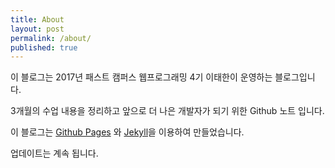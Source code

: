 ```yaml
---
title: About
layout: post
permalink: /about/
published: true
---
```


이 블로그는 2017년 패스트 캠퍼스 웹프로그래밍 4기 이태한이 운영하는 블로그입니다.

3개월의 수업 내용을 정리하고 앞으로 더 나은 개발자가 되기 위한 Github 노트 입니다.

이 블로그는 [Github Pages](https://pages.github.com/) 와 [Jekyll](https://jekyllrb-ko.github.io/)을 이용하여 만들었습니다.

업데이트는 계속 됩니다.